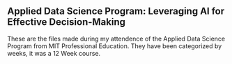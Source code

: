 ## Applied Data Science Program: Leveraging AI for Effective Decision-Making

These are the files made during my attendence of the Applied Data Science Program from MIT Professional Education.
They have been categorized by weeks, it was a 12 Week course.
